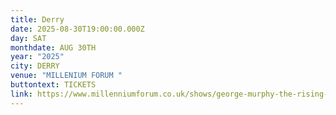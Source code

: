```yaml
---
title: Derry
date: 2025-08-30T19:00:00.000Z
day: SAT
monthdate: AUG 30TH
year: "2025"
city: DERRY
venue: "MILLENIUM FORUM "
buttontext: TICKETS
link: https://www.millenniumforum.co.uk/shows/george-murphy-the-rising-sons-2/
---
```

